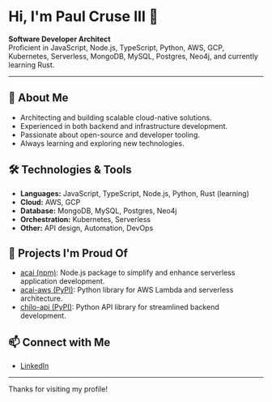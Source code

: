# Hi, I'm Paul Cruse III 👋

**Software Developer Architect**  
Proficient in JavaScript, Node.js, TypeScript, Python, AWS, GCP, Kubernetes, Serverless, MongoDB, MySQL, Postgres, Neo4j, and currently learning Rust.

---

## 🚀 About Me

- Architecting and building scalable cloud-native solutions.
- Experienced in both backend and infrastructure development.
- Passionate about open-source and developer tooling.
- Always learning and exploring new technologies.

## 🛠️ Technologies & Tools

- **Languages:** JavaScript, TypeScript, Node.js, Python, Rust (learning)
- **Cloud:** AWS, GCP
- **Database:** MongoDB, MySQL, Postgres, Neo4j
- **Orchestration:** Kubernetes, Serverless
- **Other:** API design, Automation, DevOps

## 🌟 Projects I'm Proud Of

- [acai (npm)](https://www.npmjs.com/package/acai): Node.js package to simplify and enhance serverless application development.
- [acai-aws (PyPI)](https://pypi.org/project/acai-aws/): Python library for AWS Lambda and serverless architecture.
- [chilo-api (PyPI)](https://pypi.org/project/chilo-api/): Python API library for streamlined backend development.

## 📫 Connect with Me

- [LinkedIn](https://www.linkedin.com/in/paulcruse3/)

---

Thanks for visiting my profile!
